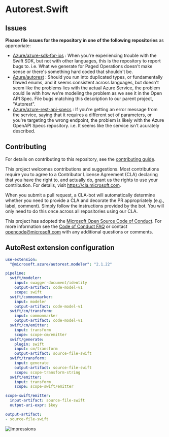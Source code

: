 # Autorest.Swift

## Issues
**Please file issues for the repository in one of the following repositories** as appropriate:

  - [Azure/azure-sdk-for-ios](https://github.com/Azure/azure-sdk-for-ios/issues) : When you're experiencing trouble with the Swift SDK, but not with other languages, this is the repository to report bugs to. i.e. What we generate for Paged Operations doesn't make sense or there's something hard coded that shouldn't be.
  - [Azure/autorest](https://github.com/Azure/autorest) : Should you run into duplicated types, or fundamentally flawed enums, and it seems consistent across languages, but doesn't seem like the problems lies with the actual Azure Service, the problem could lie with how we're modeling the problem as we see it in the Open API Spec. File bugs matching this description to our parent project, "Autorest".
  - [Azure/azure-rest-api-specs](https://github.com/Azure/azure-rest-api-specs) : If you're getting an error message from the service, saying that it requires a different set of parameters, or you're targeting the wrong endpoint, the problem is likely with the Azure OpenAPI Specs repository. i.e. It seems like the service isn't acurately described.

## Contributing

For details on contributing to this repository, see the [contributing guide](CONTRIBUTING.md).

This project welcomes contributions and suggestions. Most contributions require you to agree to a Contributor License Agreement (CLA) declaring that you have the right to, and actually do, grant us the rights to use your contribution. For details, visit
https://cla.microsoft.com.

When you submit a pull request, a CLA-bot will automatically determine whether you need to provide a CLA and decorate the PR appropriately (e.g., label, comment). Simply follow the instructions provided by the bot. You will only need to do this once across all repositories using our CLA.

This project has adopted the [Microsoft Open Source Code of Conduct](https://opensource.microsoft.com/codeofconduct/). For more information see the [Code of Conduct FAQ](https://opensource.microsoft.com/codeofconduct/faq/) or contact [opencode@microsoft.com](mailto:opencode@microsoft.com) with any additional questions or comments.

## AutoRest extension configuration

``` yaml
use-extension:
  "@microsoft.azure/autorest.modeler": "2.1.22"

pipeline:
  swift/modeler:
    input: swagger-document/identity
    output-artifact: code-model-v1
    scope: swift
  swift/commonmarker:
    input: modeler
    output-artifact: code-model-v1
  swift/cm/transform:
    input: commonmarker
    output-artifact: code-model-v1
  swift/cm/emitter:
    input: transform
    scope: scope-cm/emitter
  swift/generate:
    plugin: swift
    input: cm/transform
    output-artifact: source-file-swift
  swift/transform:
    input: generate
    output-artifact: source-file-swift
    scope: scope-transform-string
  swift/emitter:
    input: transform
    scope: scope-swift/emitter

scope-swift/emitter:
  input-artifact: source-file-swift
  output-uri-expr: $key

output-artifact:
- source-file-swift
```

![Impressions](https://azure-sdk-impressions.azurewebsites.net/api/impressions/azure-sdk-for-ios%2FREADME.png)
